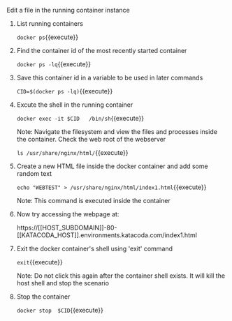 Edit a file in the running container instance

1. List running containers

    `docker ps`{{execute}}
    
2. Find the container id of the most recently started container

    `docker ps -lq`{{execute}}

3. Save this container id in a variable to be used in later commands

    `CID=$(docker ps -lq)`{{execute}}
        
4. Excute the shell in the running container 

    `docker exec -it $CID   /bin/sh`{{execute}}    
    
    Note: Navigate the filesystem and view the files and processes inside the container. 
    Check the web root of the webserver
    
    `ls /usr/share/nginx/html/`{{execute}}
    
5. Create a new HTML file inside the docker container and add some random text

    `echo "WEBTEST" > /usr/share/nginx/html/index1.html`{{execute}}
    
    Note: This command is executed inside the container
    
6. Now try accessing the webpage at:

    https://[[HOST_SUBDOMAIN]]-80-[[KATACODA_HOST]].environments.katacoda.com/index1.html
    
7. Exit the docker container's shell using 'exit' command

    `exit`{{execute}}
    
    Note: Do not click this again after the container shell exists. It will kill the host shell and stop the scenario
 
8. Stop the container

    `docker stop  $CID`{{execute}}

    




